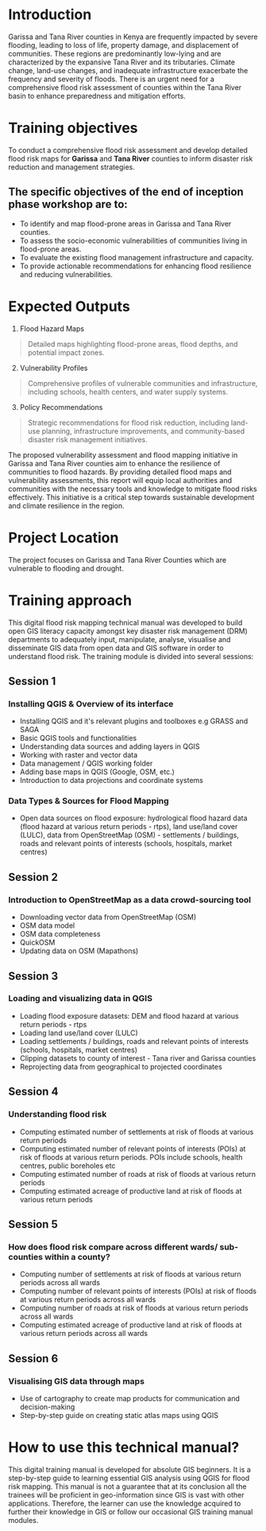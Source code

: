 # Introduction
Garissa and Tana River counties in Kenya are frequently impacted by severe flooding, leading to loss of life, property damage, and displacement of communities. These regions are predominantly low-lying and are characterized by the expansive Tana River and its tributaries. Climate change, land-use changes, and inadequate infrastructure exacerbate the frequency and severity of floods. There is an urgent need for a comprehensive flood risk assessment of counties within the Tana River basin to enhance preparedness and mitigation efforts.

# Training objectives
To conduct a comprehensive flood risk assessment and develop detailed flood risk maps for **Garissa** and **Tana River** counties to inform disaster risk reduction and management strategies. 

## The specific objectives of the end of inception phase workshop are to: 
- To identify and map flood-prone areas in Garissa and Tana River counties.
- To assess the socio-economic vulnerabilities of communities living in flood-prone areas.
- To evaluate the existing flood management infrastructure and capacity.
- To provide actionable recommendations for enhancing flood resilience and reducing vulnerabilities.

# Expected Outputs
1. Flood Hazard Maps
>Detailed maps highlighting flood-prone areas, flood depths, and potential impact zones.
2. Vulnerability Profiles
>Comprehensive profiles of vulnerable communities and infrastructure, including schools, health centers, and water supply systems.
3. Policy Recommendations
>Strategic recommendations for flood risk reduction, including land-use planning, infrastructure improvements, and community-based disaster risk management initiatives.

The proposed vulnerability assessment and flood mapping initiative in Garissa and Tana River counties aim to enhance the resilience of communities to flood hazards. By providing detailed flood maps and vulnerability assessments, this report will equip local authorities and communities with the necessary tools and knowledge to mitigate flood risks effectively. This initiative is a critical step towards sustainable development and climate resilience in the region.

# Project Location
The project focuses on Garissa and Tana River Counties which are vulnerable to flooding and drought. 

# Training approach

This digital flood risk mapping technical manual was developed to build open GIS literacy capacity amongst key disaster risk management (DRM) departments to adequately input, manipulate, analyse, visualise and disseminate GIS data from open  data and GIS software in order to understand flood risk. 
The training module is divided into several sessions:

## Session 1
### Installing QGIS & Overview of its interface
- Installing QGIS and it's relevant plugins and toolboxes e.g GRASS and SAGA
- Basic QGIS tools and functionalities
- Understanding data sources and adding layers in QGIS
- Working with raster and vector data
- Data management / QGIS working folder
- Adding base maps in QGIS (Google, OSM, etc.)
- Introduction to data projections and coordinate systems


### Data Types & Sources for Flood Mapping
- Open data sources on flood exposure:  hydrological flood hazard data (flood hazard at various return periods - rtps), land use/land cover (LULC), data from OpenStreetMap (OSM) - settlements / buildings, roads and relevant points of interests (schools, hospitals, market centres)

## Session 2
### Introduction to OpenStreetMap as a data crowd-sourcing tool
- Downloading vector data from OpenStreetMap (OSM)
- OSM data model
- OSM data completeness
- QuickOSM
- Updating data on OSM (Mapathons)

## Session 3
### Loading and visualizing data in QGIS
- Loading flood exposure datasets: DEM and flood hazard at various return periods - rtps
- Loading land use/land cover (LULC)
- Loading settlements / buildings, roads and relevant points of interests (schools, hospitals, market centres)
- Clipping datasets to county of interest - Tana river and Garissa counties
- Reprojecting data from geographical to projected coordinates

## Session 4
### Understanding flood risk

- Computing estimated number of settlements at risk of floods at various return periods
- Computing estimated number of relevant points of interests (POIs) at risk of  floods at various return periods. POIs include schools, health centres, public boreholes etc
- Computing estimated number of roads at risk of floods at various return periods
- Computing estimated acreage of productive land at risk of floods at various return periods

## Session 5
### How does flood risk compare across different wards/ sub-counties within a county?
- Computing number of settlements at risk of floods at various return periods across all wards
- Computing number of relevant points of interests (POIs) at risk of  floods at various return periods across all wards
- Computing number of roads at risk of floods at various return periods across all wards
- Computing estimated acreage of productive land at risk of floods at various return periods across all wards

## Session 6
### Visualising GIS data through maps
- Use of cartography to create map products for communication and decision-making
- Step-by-step guide on creating static atlas maps using QGIS


# How to use this technical manual? 
This digital training manual is developed for absolute GIS beginners. It is a step-by-step guide to  learning essential GIS analysis using QGIS for flood risk mapping. This manual is not a guarantee  that at its conclusion all the trainees will be proficient in geo-information since GIS is vast  with other applications. Therefore, the learner can use the knowledge acquired to further their knowledge in GIS or follow our occasional GIS training manual modules.


